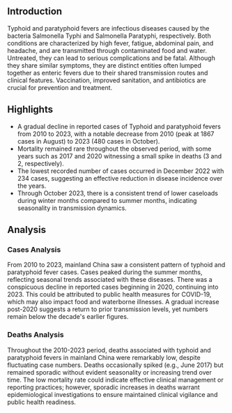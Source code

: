
## Introduction

Typhoid and paratyphoid fevers are infectious diseases caused by the bacteria Salmonella Typhi and Salmonella Paratyphi, respectively. Both conditions are characterized by high fever, fatigue, abdominal pain, and headache, and are transmitted through contaminated food and water. Untreated, they can lead to serious complications and be fatal. Although they share similar symptoms, they are distinct entities often lumped together as enteric fevers due to their shared transmission routes and clinical features. Vaccination, improved sanitation, and antibiotics are crucial for prevention and treatment.

## Highlights

- A gradual decline in reported cases of Typhoid and paratyphoid fevers from 2010 to 2023, with a notable decrease from 2010 (peak at 1867 cases in August) to 2023 (480 cases in October). <br/>
- Mortality remained rare throughout the observed period, with some years such as 2017 and 2020 witnessing a small spike in deaths (3 and 2, respectively). <br/>
- The lowest recorded number of cases occurred in December 2022 with 234 cases, suggesting an effective reduction in disease incidence over the years. <br/>
- Through October 2023, there is a consistent trend of lower caseloads during winter months compared to summer months, indicating seasonality in transmission dynamics. <br/>

## Analysis

### Cases Analysis
From 2010 to 2023, mainland China saw a consistent pattern of typhoid and paratyphoid fever cases. Cases peaked during the summer months, reflecting seasonal trends associated with these diseases. There was a conspicuous decline in reported cases beginning in 2020, continuing into 2023. This could be attributed to public health measures for COVID-19, which may also impact food and waterborne illnesses. A gradual increase post-2020 suggests a return to prior transmission levels, yet numbers remain below the decade's earlier figures.

### Deaths Analysis
Throughout the 2010-2023 period, deaths associated with typhoid and paratyphoid fevers in mainland China were remarkably low, despite fluctuating case numbers. Deaths occasionally spiked (e.g., June 2017) but remained sporadic without evident seasonality or increasing trend over time. The low mortality rate could indicate effective clinical management or reporting practices; however, sporadic increases in deaths warrant epidemiological investigations to ensure maintained clinical vigilance and public health readiness.
